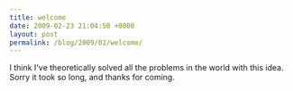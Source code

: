 ```yaml
---
title: welcome
date: 2009-02-23 21:04:50 +0000
layout: post
permalink: /blog/2009/02/welcome/
---
```


I think I've theoretically solved all the problems in the world with this idea. Sorry it took so long, and thanks for coming.